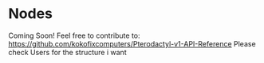 # Nodes

Coming Soon! Feel free to contribute to: https://github.com/kokofixcomputers/Pterodactyl-v1-API-Reference Please check Users for the structure i want
